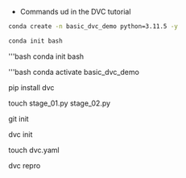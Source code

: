 - Commands ud in the  DVC tutorial

``` bash
conda create -n basic_dvc_demo python=3.11.5 -y

conda init bash
```

'''bash
conda init bash

'''bash
conda activate basic_dvc_demo

pip install dvc

touch stage_01.py stage_02.py

git init

dvc init

touch dvc.yaml

dvc repro



